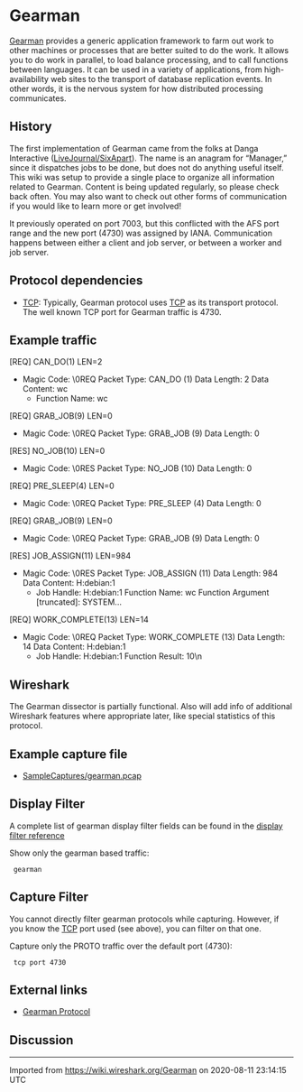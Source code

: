 # Gearman

[Gearman](http://gearman.org/index.php) provides a generic application framework to farm out work to other machines or processes that are better suited to do the work. It allows you to do work in parallel, to load balance processing, and to call functions between languages. It can be used in a variety of applications, from high-availability web sites to the transport of database replication events. In other words, it is the nervous system for how distributed processing communicates.

## History

The first implementation of Gearman came from the folks at Danga Interactive ([LiveJournal/SixApart](/LiveJournal/SixApart)). The name is an anagram for “Manager,” since it dispatches jobs to be done, but does not do anything useful itself. This wiki was setup to provide a single place to organize all information related to Gearman. Content is being updated regularly, so please check back often. You may also want to check out other forms of communication if you would like to learn more or get involved\!

It previously operated on port 7003, but this conflicted with the AFS port range and the new port (4730) was assigned by IANA. Communication happens between either a client and job server, or between a worker and job server.

## Protocol dependencies

  - [TCP](/TCP): Typically, Gearman protocol uses [TCP](/TCP) as its transport protocol. The well known TCP port for Gearman traffic is 4730.

## Example traffic

\[REQ\] CAN\_DO(1) LEN=2

  - Magic Code: \\0REQ Packet Type: CAN\_DO (1) Data Length: 2 Data Content: wc
      - Function Name: wc

\[REQ\] GRAB\_JOB(9) LEN=0

  - Magic Code: \\0REQ Packet Type: GRAB\_JOB (9) Data Length: 0

\[RES\] NO\_JOB(10) LEN=0

  - Magic Code: \\0RES Packet Type: NO\_JOB (10) Data Length: 0

\[REQ\] PRE\_SLEEP(4) LEN=0

  - Magic Code: \\0REQ Packet Type: PRE\_SLEEP (4) Data Length: 0

\[REQ\] GRAB\_JOB(9) LEN=0

  - Magic Code: \\0REQ Packet Type: GRAB\_JOB (9) Data Length: 0

\[RES\] JOB\_ASSIGN(11) LEN=984

  - Magic Code: \\0RES Packet Type: JOB\_ASSIGN (11) Data Length: 984 Data Content: H:debian:1
      - Job Handle: H:debian:1 Function Name: wc Function Argument \[truncated\]: SYSTEM...

\[REQ\] WORK\_COMPLETE(13) LEN=14

  - Magic Code: \\0REQ Packet Type: WORK\_COMPLETE (13) Data Length: 14 Data Content: H:debian:1
      - Job Handle: H:debian:1 Function Result: 10\\n

## Wireshark

The Gearman dissector is partially functional. Also will add info of additional Wireshark features where appropriate later, like special statistics of this protocol.

## Example capture file

  - [SampleCaptures/gearman.pcap](uploads/__moin_import__/attachments/SampleCaptures/gearman.pcap)

## Display Filter

A complete list of gearman display filter fields can be found in the [display filter reference](http://www.wireshark.org/docs/dfref/g/gearman.html)

Show only the gearman based traffic:

``` 
 gearman 
```

## Capture Filter

You cannot directly filter gearman protocols while capturing. However, if you know the [TCP](/TCP) port used (see above), you can filter on that one.

Capture only the PROTO traffic over the default port (4730):

``` 
 tcp port 4730 
```

## External links

  - [Gearman Protocol](http://gearman.org/index.php?id=protocol)

## Discussion

---

Imported from https://wiki.wireshark.org/Gearman on 2020-08-11 23:14:15 UTC
